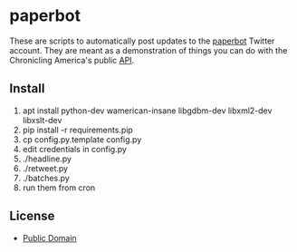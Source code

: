 paperbot
========

These are scripts to automatically post updates to the
[paperbot](http://twitter.com/paperbot) Twitter account. They are meant as a 
demonstration of things you can do with the Chronicling America's public 
[API](http://chroniclingamerica.loc.gov/about/api).

Install
-------

1. apt install python-dev wamerican-insane libgdbm-dev libxml2-dev libxslt-dev
1. pip install -r requirements.pip
1. cp config.py.template config.py
1. edit credentials in config.py
1. ./headline.py
1. ./retweet.py
1. ./batches.py
1. run them from cron

License
-------

* [Public Domain](http://creativecommons.org/licenses/publicdomain/)
